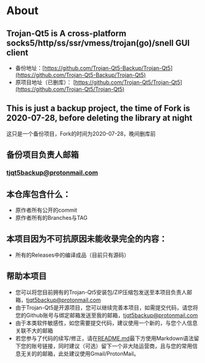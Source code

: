 # About
## Trojan-Qt5 is A cross-platform socks5/http/ss/ssr/vmess/trojan(go)/snell GUI client
- 备份地址：[https://github.com/Trojan-Qt5-Backup/Trojan-Qt5](https://github.com/Trojan-Qt5-Backup/Trojan-Qt5)
- 原项目地址（已删库）： [https://github.com/Trojan-Qt5/Trojan-Qt5](https://github.com/Trojan-Qt5/Trojan-Qt5)

## This is just a backup project, the time of Fork is 2020-07-28, before deleting the library at night
  这只是一个备份项目，Fork的时间为2020-07-28，晚间删库前

## 备份项目负责人邮箱
### [tjqt5backup@protonmail.com](mailto:tjqt5backup@protonmail.com)


## 本仓库包含什么：
- 原作者所有公开的commit
- 原作者所有的Branches与TAG

## 本项目因为不可抗原因未能收录完全的内容：
- 所有的Releases中的编译成品（目前只有源码）

## 帮助本项目
- 您可以将您目前拥有的Trojan-Qt5安装包/ZIP压缩包发送至本项目负责人邮箱，[tjqt5backup@protonmail.com](mailto:tjqt5backup@protonmail.com)
- 由于Trojan-Qt5是开源项目，您可以继续完善本项目，如需提交代码，请您将您的Github账号与绑定邮箱发送至我的邮箱，[tjqt5backup@protonmail.com](mailto:tjqt5backup@protonmail.com)
- 由于本类软件敏感性，如您需要提交代码，建议使用一个新的，与您个人信息关联不大的邮箱
- 若您参与了代码的续写/修正，请在[README.md](https://github.com/Trojan-Qt5-Backup/Trojan-Qt5/blob/master/README.md)最下方使用Markdown语法留下您的账号链接，同时建议（可选）留下一个非大陆运营商，且与您的常用信息无关的的邮箱，此处建议使用Gmail/ProtonMail。

<!--
**Trojan-Qt5-Backup/Trojan-Qt5-Backup** is a ✨ _special_ ✨ repository because its `README.md` (this file) appears on your GitHub profile.

Here are some ideas to get you started:

- 🔭 I’m currently working on ...
- 🌱 I’m currently learning ...
- 👯 I’m looking to collaborate on ...
- 🤔 I’m looking for help with ...
- 💬 Ask me about ...
- 📫 How to reach me: ...
- 😄 Pronouns: ...
- ⚡ Fun fact: ...
-->
